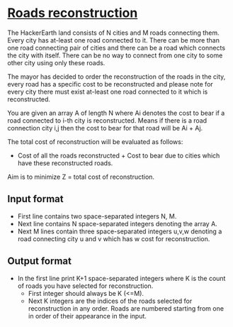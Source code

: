 # [Roads reconstruction][link]

The HackerEarth land consists of N cities and M roads connecting them. Every city has at-least one road connected to it. There can be more than one road connecting pair of cities and there can be a road which connects the city with itself. There can be no way to connect from one city to some other city using only these roads.

The mayor has decided to order the reconstruction of the roads in the city, every road has a specific cost to be reconstructed and please note for every city there must exist at-least one road connected to it which is reconstructed.

You are given an array A of length N where Ai denotes the cost to bear if a road connected to i-th city is reconstructed. Means if there is a road connection city i,j then the cost to bear for that road will be Ai + Aj.

The total cost of reconstruction will be evaluated as follows:

- Cost of all the roads reconstructed + Cost to bear due to cities which have these reconstructed roads.

Aim is to minimize Z = total cost of reconstruction.

## Input format

- First line contains two space-separated integers N, M.
- Next line contains N space-separated integers denoting the array A.
- Next M lines contain three space-separated integers u,v,w denoting a road connecting city u and v which has w cost for reconstruction.

## Output format

- In the first line print K+1 space-separated integers where K is the count of roads you have selected for reconstruction.
  - First integer should always be K (<=M).
  - Next K integers are the indices of the roads selected for reconstruction in any order. Roads are numbered starting from one in order of their appearance in the input.

[link]: https://www.hackerearth.com/practice/algorithms/graphs/graph-representation/practice-problems/approximate/roads-reconstruction-29b8a191/
